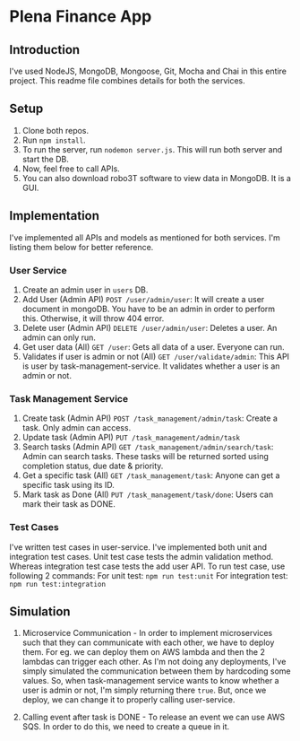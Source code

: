 # Plena Finance App

## Introduction
I've used NodeJS, MongoDB, Mongoose, Git, Mocha and Chai in this entire project. This readme file combines details for both the services.


## Setup
1. Clone both repos.
2. Run `npm install`.
3. To run the server, run `nodemon server.js`. This will run both server and start the DB.
4. Now, feel free to call APIs.
5. You can also download robo3T software to view data in MongoDB. It is a GUI.


## Implementation
I've implemented all APIs and models as mentioned for both services. I'm listing them below for better reference.

### User Service
1. Create an admin user in `users` DB.
2. Add User (Admin API) `POST /user/admin/user`: It will create a user document in mongoDB. You have to be an admin in order to perform this. Otherwise, it will throw 404 error.
3. Delete user (Admin API) `DELETE /user/admin/user`: Deletes a user. An admin can only run.
4. Get user data (All) `GET /user`: Gets all data of a user. Everyone can run.
5. Validates if user is admin or not (All) `GET /user/validate/admin`: This API is user by task-management-service. It validates whether a user is an admin or not.

### Task Management Service
1. Create task (Admin API) `POST /task_management/admin/task`: Create a task. Only admin can access.
2. Update task (Admin API) `PUT /task_management/admin/task`
3. Search tasks (Admin API) `GET /task_management/admin/search/task`: Admin can search tasks. These tasks will be returned sorted using completion status, due date & priority.
4. Get a specific task (All) `GET /task_management/task`: Anyone can get a specific task using its ID.
5. Mark task as Done (All) `PUT /task_management/task/done`: Users can mark their task as DONE.

### Test Cases
I've written test cases in user-service. I've implemented both unit and integration test cases. Unit test case tests the admin validation method. Whereas integration test case tests the add user API.
To run test case, use following 2 commands:
For unit test: `npm run test:unit`
For integration test: `npm run test:integration`


## Simulation
1. Microservice Communication - In order to implement microservices such that they can communicate with each other, we have to deploy them. For eg. we can deploy them on AWS lambda and then the 2 lambdas can trigger each other. As I'm not doing any deployments, I've simply simulated the communication between them by hardcoding some values. So, when task-management service wants to know whether a user is admin or not, I'm simply returning there `true`. But, once we deploy, we can change it to properly calling user-service.

2. Calling event after task is DONE - To release an event we can use AWS SQS. In order to do this, we need to create a queue in it.